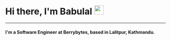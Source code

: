 # Hi there, I'm Babulal <img src="https://github.com/TheDudeThatCode/TheDudeThatCode/blob/master/Assets/Hi.gif" width="29px">

---

#### I'm a Software Engineer at Berrybytes, based in Lalitpur, Kathmandu.
